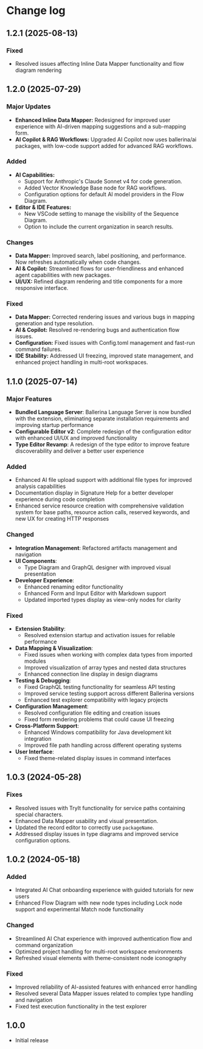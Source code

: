 # Change log

## **1.2.1** (2025-08-13)

### Fixed

-   Resolved issues affecting Inline Data Mapper functionality and flow diagram rendering


## **1.2.0** (2025-07-29)

### Major Updates

-   **Enhanced Inline Data Mapper:** Redesigned for improved user experience with AI-driven mapping suggestions and a sub-mapping form.
-   **AI Copilot & RAG Workflows:** Upgraded AI Copilot now uses ballerina/ai packages, with low-code support added for advanced RAG workflows.

### Added

-   **AI Capabilities:**
    -   Support for Anthropic's Claude Sonnet v4 for code generation.
    -   Added Vector Knowledge Base node for RAG workflows.
    -   Configuration options for default AI model providers in the Flow Diagram.
-   **Editor & IDE Features:**
    -   New VSCode setting to manage the visibility of the Sequence Diagram.
    -   Option to include the current organization in search results.

### Changes

-   **Data Mapper:** Improved search, label positioning, and performance. Now refreshes automatically when code changes.
-   **AI & Copilot:** Streamlined flows for user-friendliness and enhanced agent capabilities with new packages.
-   **UI/UX:** Refined diagram rendering and title components for a more responsive interface.

### Fixed

-   **Data Mapper:** Corrected rendering issues and various bugs in mapping generation and type resolution.
-   **AI & Copilot:** Resolved re-rendering bugs and authentication flow issues.
-   **Configuration:** Fixed issues with Config.toml management and fast-run command failures.
-   **IDE Stability:** Addressed UI freezing, improved state management, and enhanced project handling in multi-root workspaces.


## **1.1.0** (2025-07-14)

### Major Features

- **Bundled Language Server**: Ballerina Language Server is now bundled with the extension, eliminating separate installation requirements and improving startup performance
- **Configurable Editor v2**: Complete redesign of the configuration editor with enhanced UI/UX and improved functionality
- **Type Editor Revamp**: A redesign of the type editor to improve feature discoverability and deliver a better user experience

### Added

- Enhanced AI file upload support with additional file types for improved analysis capabilities
- Documentation display in Signature Help for a better developer experience during code completion
- Enhanced service resource creation with comprehensive validation system for base paths, resource action calls, reserved keywords, and new UX for creating HTTP responses

### Changed

- **Integration Management**: Refactored artifacts management and navigation
- **UI Components**: 
  - Type Diagram and GraphQL designer with improved visual presentation
- **Developer Experience**:
  - Enhanced renaming editor functionality
  - Enhanced Form and Input Editor with Markdown support
  - Updated imported types display as view-only nodes for clarity

### Fixed

- **Extension Stability**:
  - Resolved extension startup and activation issues for reliable performance
- **Data Mapping & Visualization**:
  - Fixed issues when working with complex data types from imported modules
  - Improved visualization of array types and nested data structures
  - Enhanced connection line display in design diagrams
- **Testing & Debugging**:
  - Fixed GraphQL testing functionality for seamless API testing
  - Improved service testing support across different Ballerina versions
  - Enhanced test explorer compatibility with legacy projects
- **Configuration Management**:
  - Resolved configuration file editing and creation issues
  - Fixed form rendering problems that could cause UI freezing
- **Cross-Platform Support**:
  - Enhanced Windows compatibility for Java development kit integration
  - Improved file path handling across different operating systems
- **User Interface**:
  - Fixed theme-related display issues in command interfaces


## **1.0.3** (2024-05-28)

### Fixes

- Resolved issues with TryIt functionality for service paths containing special characters.
- Enhanced Data Mapper usability and visual presentation.
- Updated the record editor to correctly use `packageName`.
- Addressed display issues in type diagrams and improved service configuration options.


## **1.0.2** (2024-05-18)

### Added

- Integrated AI Chat onboarding experience with guided tutorials for new users
- Enhanced Flow Diagram with new node types including Lock node support and experimental Match node functionality

### Changed

- Streamlined AI Chat experience with improved authentication flow and command organization
- Optimized project handling for multi-root workspace environments
- Refreshed visual elements with theme-consistent node iconography

### Fixed

- Improved reliability of AI-assisted features with enhanced error handling
- Resolved several Data Mapper issues related to complex type handling and navigation
- Fixed test execution functionality in the test explorer


## **1.0.0**

- Initial release
